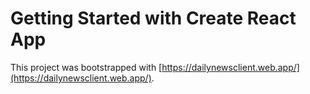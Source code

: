 # Getting Started with Create React App

This project was bootstrapped with [https://dailynewsclient.web.app/](https://dailynewsclient.web.app/).
